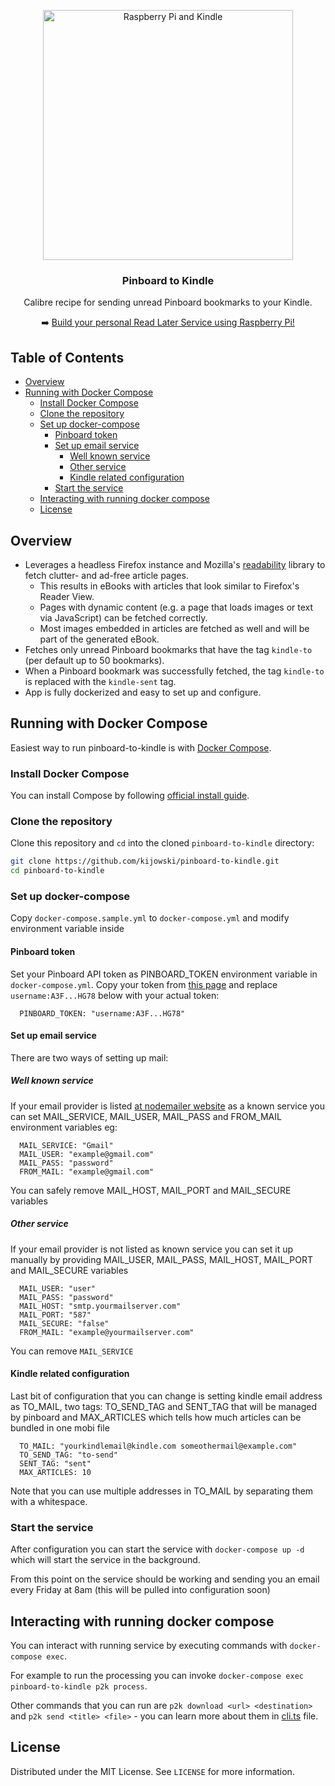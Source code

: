 <p align="center">
  <a href="https://github.com/christianhans/pinboard-to-kindle">
    <img src="https://imgur.com/rWkJ1Bt.jpg" alt="Raspberry Pi and Kindle" width="400">
  </a>

  <h3 align="center">Pinboard to Kindle</h3>

  <p align="center">
    Calibre recipe for sending unread Pinboard bookmarks to your Kindle.
  </p>
  
  <p align="center">
  ➡️ <a href="https://christianhans.info/12791/running-your-own-read-later-service-with-raspberry-pi-and-pinboard">Build your personal Read Later Service using Raspberry Pi!</a>
  </p>
</p>

## Table of Contents

- [Overview](#overview)
- [Running with Docker Compose](#running-with-docker-compose)
  - [Install Docker Compose](#install-docker-compose)
  - [Clone the repository](#clone-the-repository)
  - [Set up docker-compose](#set-up-docker-compose)
    - [Pinboard token](#pinboard-token)
    - [Set up email service](#set-up-email-service)
      - [Well known service](#well-known-service)
      - [Other service](#other-service)
      - [Kindle related configuration](#kindle-related-configuration)
    - [Start the service](#start-the-service)
  - [Interacting with running docker compose](#interacting-with-running-docker-compose)
  - [License](#license)

## Overview

- Leverages a headless Firefox instance and Mozilla's [readability](https://github.com/mozilla/readability) library to fetch clutter- and ad-free article pages.
  - This results in eBooks with articles that look similar to Firefox's Reader View.
  - Pages with dynamic content (e.g. a page that loads images or text via JavaScript) can be fetched correctly.
  - Most images embedded in articles are fetched as well and will be part of the generated eBook.
- Fetches only unread Pinboard bookmarks that have the tag `kindle-to` (per default up to 50 bookmarks).
- When a Pinboard bookmark was successfully fetched, the tag `kindle-to` is replaced with the `kindle-sent` tag.
- App is fully dockerized and easy to set up and configure.

## Running with Docker Compose

Easiest way to run pinboard-to-kindle is with [Docker Compose](https://docs.docker.com/compose/).

### Install Docker Compose

You can install Compose by following [official install guide](https://docs.docker.com/compose/install/).

### Clone the repository

Clone this repository and `cd` into the cloned `pinboard-to-kindle` directory:

```sh
git clone https://github.com/kijowski/pinboard-to-kindle.git
cd pinboard-to-kindle
```

### Set up docker-compose

Copy `docker-compose.sample.yml` to `docker-compose.yml` and modify environment variable inside

#### Pinboard token

Set your Pinboard API token as PINBOARD_TOKEN environment variable in `docker-compose.yml`. Copy your token from [this page](https://pinboard.in/settings/password) and replace `username:A3F...HG78` below with your actual token:

```
  PINBOARD_TOKEN: "username:A3F...HG78"
```

#### Set up email service

There are two ways of setting up mail:

##### Well known service

If your email provider is listed [at nodemailer website](https://nodemailer.com/smtp/well-known/) as a known service you can set MAIL_SERVICE, MAIL_USER, MAIL_PASS and FROM_MAIL environment variables eg:

```
  MAIL_SERVICE: "Gmail"
  MAIL_USER: "example@gmail.com"
  MAIL_PASS: "password"
  FROM_MAIL: "example@gmail.com"
```

You can safely remove MAIL_HOST, MAIL_PORT and MAIL_SECURE variables

##### Other service

If your email provider is not listed as known service you can set it up manually by providing MAIL_USER, MAIL_PASS, MAIL_HOST, MAIL_PORT and MAIL_SECURE variables

```
  MAIL_USER: "user"
  MAIL_PASS: "password"
  MAIL_HOST: "smtp.yourmailserver.com"
  MAIL_PORT: "587"
  MAIL_SECURE: "false"
  FROM_MAIL: "example@yourmailserver.com"
```

You can remove `MAIL_SERVICE`

#### Kindle related configuration

Last bit of configuration that you can change is setting kindle email address as TO_MAIL, two tags: TO_SEND_TAG and SENT_TAG that will be managed by pinboard and MAX_ARTICLES which tells how much articles can be bundled in one mobi file

```
  TO_MAIL: "yourkindlemail@kindle.com someothermail@example.com"
  TO_SEND_TAG: "to-send"
  SENT_TAG: "sent"
  MAX_ARTICLES: 10
```

Note that you can use multiple addresses in TO_MAIL by separating them with a whitespace.

### Start the service

After configuration you can start the service with `docker-compose up -d` which will start the service in the background.

From this point on the service should be working and sending you an email every Friday at 8am (this will be pulled into configuration soon)

## Interacting with running docker compose

You can interact with running service by executing commands with `docker-compose exec`.

For example to run the processing you can invoke `docker-compose exec pinboard-to-kindle p2k process`.

Other commands that you can run are `p2k download <url> <destination>` and `p2k send <title> <file>` - you can learn more about them in [cli.ts](/src/cli.ts) file.

## License

Distributed under the MIT License. See `LICENSE` for more information.
